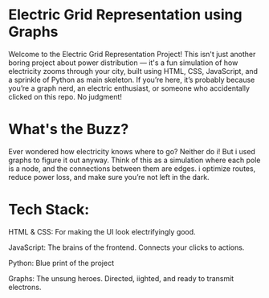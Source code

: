 # Electric Grid Representation using Graphs

Welcome to the Electric Grid Representation Project! This isn't just another boring project about power distribution — it's a fun simulation of how electricity zooms through your city, built using HTML, CSS, JavaScript, and a sprinkle of Python as main skeleton. If you’re here, it’s probably because you’re a graph nerd, an electric enthusiast, or someone who accidentally clicked on this repo. No judgment!

# What's the Buzz? 

Ever wondered how electricity knows where to go? Neither do i! But i used graphs to figure it out anyway. Think of this as a simulation where each pole is a node, and the connections between them are edges. i optimize routes, reduce power loss, and make sure you’re not left in the dark.

# Tech Stack:

HTML & CSS: For making the UI look electrifyingly good.

JavaScript: The brains of the frontend. Connects your clicks to actions.

Python: Blue print of the project

Graphs: The unsung heroes. Directed, iighted, and ready to transmit electrons.

